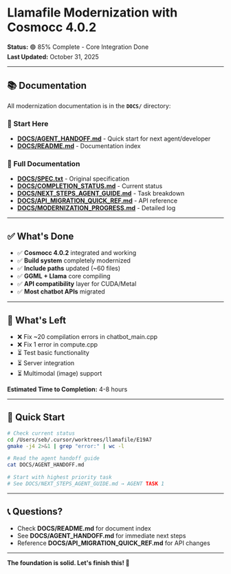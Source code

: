 # Llamafile Modernization with Cosmocc 4.0.2

**Status:** 🟢 85% Complete - Core Integration Done  
**Last Updated:** October 31, 2025

---

## 📚 Documentation

All modernization documentation is in the **`DOCS/`** directory:

### 🎯 Start Here
- **[DOCS/AGENT_HANDOFF.md](DOCS/AGENT_HANDOFF.md)** - Quick start for next agent/developer
- **[DOCS/README.md](DOCS/README.md)** - Documentation index

### 📖 Full Documentation
- **[DOCS/SPEC.txt](DOCS/SPEC.txt)** - Original specification
- **[DOCS/COMPLETION_STATUS.md](DOCS/COMPLETION_STATUS.md)** - Current status
- **[DOCS/NEXT_STEPS_AGENT_GUIDE.md](DOCS/NEXT_STEPS_AGENT_GUIDE.md)** - Task breakdown
- **[DOCS/API_MIGRATION_QUICK_REF.md](DOCS/API_MIGRATION_QUICK_REF.md)** - API reference
- **[DOCS/MODERNIZATION_PROGRESS.md](DOCS/MODERNIZATION_PROGRESS.md)** - Detailed log

---

## ✅ What's Done

- ✅ **Cosmocc 4.0.2** integrated and working
- ✅ **Build system** completely modernized
- ✅ **Include paths** updated (~60 files)
- ✅ **GGML + Llama** core compiling
- ✅ **API compatibility** layer for CUDA/Metal
- ✅ **Most chatbot APIs** migrated

---

## 🔄 What's Left

- ❌ Fix ~20 compilation errors in chatbot_main.cpp
- ❌ Fix 1 error in compute.cpp
- ⏳ Test basic functionality
- ⏳ Server integration
- ⏳ Multimodal (image) support

**Estimated Time to Completion:** 4-8 hours

---

## 🚀 Quick Start

```bash
# Check current status
cd /Users/seb/.cursor/worktrees/llamafile/E19A7
gmake -j4 2>&1 | grep "error:" | wc -l

# Read the agent handoff guide
cat DOCS/AGENT_HANDOFF.md

# Start with highest priority task
# See DOCS/NEXT_STEPS_AGENT_GUIDE.md → AGENT TASK 1
```

---

## 📞 Questions?

- Check **DOCS/README.md** for document index
- See **DOCS/AGENT_HANDOFF.md** for immediate next steps
- Reference **DOCS/API_MIGRATION_QUICK_REF.md** for API changes

---

**The foundation is solid. Let's finish this! 🎉**



